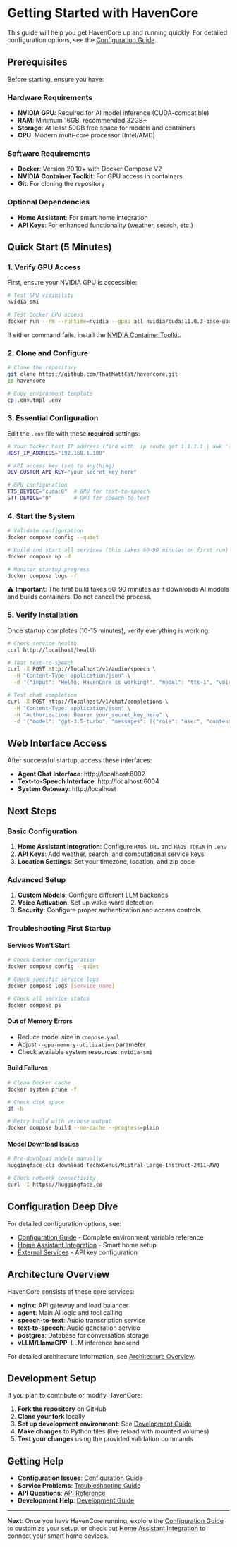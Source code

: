 # Getting Started with HavenCore

This guide will help you get HavenCore up and running quickly. For detailed configuration options, see the [Configuration Guide](Configuration.md).

## Prerequisites

Before starting, ensure you have:

### Hardware Requirements
- **NVIDIA GPU**: Required for AI model inference (CUDA-compatible)
- **RAM**: Minimum 16GB, recommended 32GB+
- **Storage**: At least 50GB free space for models and containers
- **CPU**: Modern multi-core processor (Intel/AMD)

### Software Requirements
- **Docker**: Version 20.10+ with Docker Compose V2
- **NVIDIA Container Toolkit**: For GPU access in containers
- **Git**: For cloning the repository

### Optional Dependencies
- **Home Assistant**: For smart home integration
- **API Keys**: For enhanced functionality (weather, search, etc.)

## Quick Start (5 Minutes)

### 1. Verify GPU Access

First, ensure your NVIDIA GPU is accessible:

```bash
# Test GPU visibility
nvidia-smi

# Test Docker GPU access
docker run --rm --runtime=nvidia --gpus all nvidia/cuda:11.0.3-base-ubuntu20.04 nvidia-smi
```

If either command fails, install the [NVIDIA Container Toolkit](https://docs.nvidia.com/datacenter/cloud-native/container-toolkit/install-guide.html).

### 2. Clone and Configure

```bash
# Clone the repository
git clone https://github.com/ThatMattCat/havencore.git
cd havencore

# Copy environment template
cp .env.tmpl .env
```

### 3. Essential Configuration

Edit the `.env` file with these **required** settings:

```bash
# Your Docker host IP address (find with: ip route get 1.1.1.1 | awk '{print $7}')
HOST_IP_ADDRESS="192.168.1.100"

# API access key (set to anything)
DEV_CUSTOM_API_KEY="your_secret_key_here"

# GPU configuration
TTS_DEVICE="cuda:0"  # GPU for text-to-speech
STT_DEVICE="0"       # GPU for speech-to-text
```

### 4. Start the System

```bash
# Validate configuration
docker compose config --quiet

# Build and start all services (this takes 60-90 minutes on first run)
docker compose up -d

# Monitor startup progress
docker compose logs -f
```

⚠️ **Important**: The first build takes 60-90 minutes as it downloads AI models and builds containers. Do not cancel the process.

### 5. Verify Installation

Once startup completes (10-15 minutes), verify everything is working:

```bash
# Check service health
curl http://localhost/health

# Test text-to-speech
curl -X POST http://localhost/v1/audio/speech \
  -H "Content-Type: application/json" \
  -d '{"input": "Hello, HavenCore is working!", "model": "tts-1", "voice": "alloy"}'

# Test chat completion
curl -X POST http://localhost/v1/chat/completions \
  -H "Content-Type: application/json" \
  -H "Authorization: Bearer your_secret_key_here" \
  -d '{"model": "gpt-3.5-turbo", "messages": [{"role": "user", "content": "Hello!"}]}'
```

## Web Interface Access

After successful startup, access these interfaces:

- **Agent Chat Interface**: http://localhost:6002
- **Text-to-Speech Interface**: http://localhost:6004
- **System Gateway**: http://localhost

## Next Steps

### Basic Configuration
1. **Home Assistant Integration**: Configure `HAOS_URL` and `HAOS_TOKEN` in `.env`
2. **API Keys**: Add weather, search, and computational service keys
3. **Location Settings**: Set your timezone, location, and zip code

### Advanced Setup
1. **Custom Models**: Configure different LLM backends
2. **Voice Activation**: Set up wake-word detection
3. **Security**: Configure proper authentication and access controls

### Troubleshooting First Startup

#### Services Won't Start
```bash
# Check Docker configuration
docker compose config --quiet

# Check specific service logs
docker compose logs [service_name]

# Check all service status
docker compose ps
```

#### Out of Memory Errors
- Reduce model size in `compose.yaml`
- Adjust `--gpu-memory-utilization` parameter
- Check available system resources: `nvidia-smi`

#### Build Failures
```bash
# Clean Docker cache
docker system prune -f

# Check disk space
df -h

# Retry build with verbose output
docker compose build --no-cache --progress=plain
```

#### Model Download Issues
```bash
# Pre-download models manually
huggingface-cli download TechxGenus/Mistral-Large-Instruct-2411-AWQ

# Check network connectivity
curl -I https://huggingface.co
```

## Configuration Deep Dive

For detailed configuration options, see:
- [Configuration Guide](Configuration.md) - Complete environment variable reference
- [Home Assistant Integration](Home-Assistant-Integration.md) - Smart home setup
- [External Services](External-Services.md) - API key configuration

## Architecture Overview

HavenCore consists of these core services:
- **nginx**: API gateway and load balancer
- **agent**: Main AI logic and tool calling
- **speech-to-text**: Audio transcription service
- **text-to-speech**: Audio generation service
- **postgres**: Database for conversation storage
- **vLLM/LlamaCPP**: LLM inference backend

For detailed architecture information, see [Architecture Overview](Architecture.md).

## Development Setup

If you plan to contribute or modify HavenCore:

1. **Fork the repository** on GitHub
2. **Clone your fork** locally
3. **Set up development environment**: See [Development Guide](Development.md)
4. **Make changes** to Python files (live reload with mounted volumes)
5. **Test your changes** using the provided validation commands

## Getting Help

- **Configuration Issues**: [Configuration Guide](Configuration.md)
- **Service Problems**: [Troubleshooting Guide](Troubleshooting.md)
- **API Questions**: [API Reference](API-Reference.md)
- **Development Help**: [Development Guide](Development.md)

---

**Next**: Once you have HavenCore running, explore the [Configuration Guide](Configuration.md) to customize your setup, or check out [Home Assistant Integration](Home-Assistant-Integration.md) to connect your smart home devices.